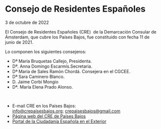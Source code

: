   Consejo de Residentes Españoles
===============================

   3 de octubre de 2022    ​

​El Consejo de Residentes Españoles (CRE)  de la Demarcación Consular de Ámsterdam, que cubre los Países Bajos, fue constituido con fecha 11 de junio de 2021. 

Lo componen los siguientes consejeros:

* Dª María Bruquetas Callejo, Presidenta.
* Dª. Anna Domingo Escarmís.Secretaria.
* Dª Maria de Sales Ramón Chordá. Consejera en el CGCEE.
* Dª Sara Caminero Blanco.
* D. Jaime Corbí Mongio
* Dª. María Elena Prado Alonso.

   


* E-mail CRE en los Países Bajos: [info@crepaisesbajos.org](mailto:info@crepaisesbajos.org); crepaisesbajos@gmail.com
* [Página web del CRE de Países Bajos](https://www.crepaisesbajos.org/)
* [Portal de la Ciudadanía Española en el Exterior](http://www.ciudadaniaexterior.empleo.gob.es/es/index.htm)

   